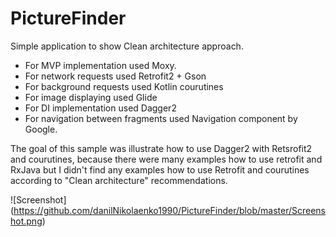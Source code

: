 # PictureFinder
Simple application to show Clean architecture approach. 
* For MVP implementation used Moxy. 
* For network requests used Retrofit2 + Gson
* For background requests used Kotlin courutines
* For image displaying used Glide
* For DI implementation used Dagger2
* For navigation between fragments used Navigation component by Google. 

The goal of this sample was illustrate how to use Dagger2 with Retsrofit2 and courutines, because there were many examples 
how to use retrofit and RxJava but I didn't find any examples how to use Retrofit and courutines according to "Clean architecture" recommendations.

![Screenshot]
(https://github.com/danilNikolaenko1990/PictureFinder/blob/master/Screenshot.png)
